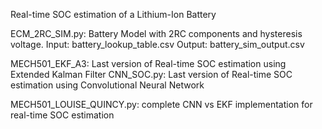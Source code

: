 Real-time SOC estimation of a Lithium-Ion Battery

ECM_2RC_SIM.py: Battery Model with 2RC components and hysteresis voltage.
                Input: battery_lookup_table.csv
                Output: battery_sim_output.csv

MECH501_EKF_A3: Last version of Real-time SOC estimation using Extended Kalman Filter
CNN_SOC.py: Last version of Real-time SOC estimation using Convolutional Neural Network

MECH501_LOUISE_QUINCY.py: complete CNN vs EKF implementation for real-time SOC estimation

